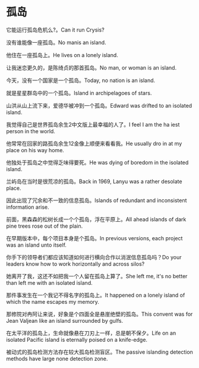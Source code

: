 # 孤岛

<p><span class="chinese">它能运行孤岛危机么?。</span><span class="english">Can it run Crysis?</span></p>

<p><span class="chinese">没有谁能像一座孤岛。</span><span class="english">No manis an island.</span></p>

<p><span class="chinese">他住在一座孤岛上。</span><span class="english">He lives on a lonely island.</span></p>

<p><span class="chinese">让我迷恋更久的，是陈绮贞的那首孤岛。</span><span class="english">No man, or woman is an island.</span></p>

<p><span class="chinese">今天，没有一个国家是一个孤岛。</span><span class="english">Today, no nation is an island.</span></p>

<p><span class="chinese">就是星星群岛中的一个孤岛。</span><span class="english">Island in archipelagoes of stars.</span></p>

<p><span class="chinese">山洪从山上流下来，爱德华被冲到一个孤岛。</span><span class="english">Edward was drifted to an isolated island.</span></p>

<p><span class="chinese">我觉得自己是世界孤岛余生2中文版上最幸福的人了。</span><span class="english">I feel I am the ha iest person in the world.</span></p>

<p><span class="chinese">他常常在回家的路孤岛余生12金像上顺便来看看我。</span><span class="english">He usually dro in at my place on his way home.</span></p>

<p><span class="chinese">他独处于孤岛之中觉得乏味得要死。</span><span class="english">He was dying of boredom in the isolated island.</span></p>

<p><span class="chinese">兰屿岛在当时是很荒凉的孤岛。</span><span class="english">Back in 1969, Lanyu was a rather desolate place.</span></p>

<p><span class="chinese">因此出现了冗余和不一致的信息孤岛。</span><span class="english">Islands of redundant and inconsistent information arise.</span></p>

<p><span class="chinese">前面，黑森森的松树长成一个个孤岛，浮在平原上。</span><span class="english">All ahead islands of dark pine trees rose out of the plain.</span></p>

<p><span class="chinese">在早期版本中，每个项目本身是个孤岛。</span><span class="english">In previous versions, each project was an island unto itself.</span></p>

<p><span class="chinese">你手下的领导者们都应该知道如何进行横向合作以消泯信息孤岛吗？</span><span class="english">Do your leaders know how to work horizontally and across silos?</span></p>

<p><span class="chinese">她离开了我，这还不如把我一个人留在孤岛上算了。</span><span class="english">She left me, it's no better than left me with an isolated island.</span></p>

<p><span class="chinese">那件事发生在一个我记不得名字的孤岛上。</span><span class="english">It happened on a lonely island of which the name escapes my memory.</span></p>

<p><span class="chinese">那修院对冉阿让来说，好象是个四面全是悬崖绝壁的孤岛。</span><span class="english">This convent was for Jean Valjean like an island surrounded by gulfs.</span></p>

<p><span class="chinese">在太平洋的孤岛上，生命就像悬在刀刃上一样，总是朝不保夕。</span><span class="english">Life on an isolated Pacific island is eternally poised on a knife-edge.</span></p>

<p><span class="chinese">被动式的孤岛检测方法存在较大孤岛检测盲区。</span><span class="english">The passive islanding detection methods have large none detection zone.</span></p>

